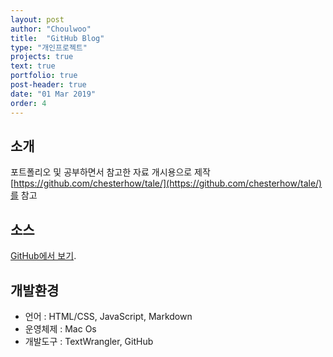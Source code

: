 ```yaml
---
layout: post
author: "Choulwoo"
title:  "GitHub Blog"
type: "개인프로젝트"
projects: true
text: true
portfolio: true
post-header: true
date: "01 Mar 2019"
order: 4
---
```


## 소개
포트폴리오 및 공부하면서 참고한 자료 개시용으로 제작<br>
[https://github.com/chesterhow/tale/](https://github.com/chesterhow/tale/)를 참고

## 소스
[GitHub에서 보기](https://github.com/Kimchoulwoo/Fewoo).


## 개발환경
- 언어 : HTML/CSS, JavaScript, Markdown
- 운영체제 :  Mac Os
- 개발도구 : TextWrangler, GitHub
